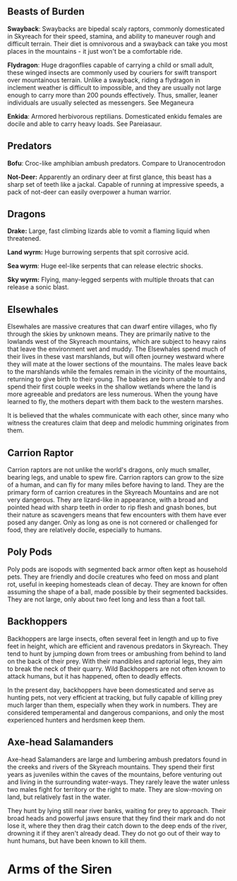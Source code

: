 
## Beasts of Burden
**Swayback**: Swaybacks are bipedal scaly raptors, commonly domesticated in Skyreach for their speed, stamina, and ability to maneuver rough and difficult terrain. Their diet is omnivorous and a swayback can take you most places in the mountains - it just won't be a comfortable ride.

**Flydragon**: Huge dragonflies capable of carrying a child or small adult, these winged insects are commonly used by couriers for swift transport over mountainous terrain. Unlike a swayback, riding a flydragon in inclement weather is difficult to impossible, and they are usually not large enough to carry more than 200 pounds effectively. Thus, smaller, leaner individuals are usually selected as messengers. See Meganeura

**Enkida**: Armored herbivorous reptilians. Domesticated enkidu females are docile and able to carry heavy loads. See Pareiasaur.

## Predators
**Bofu**: Croc-like amphibian ambush predators. Compare to Uranocentrodon

**Not-Deer:** Apparently an ordinary deer at first glance, this beast has a sharp set of teeth like a jackal. Capable of running at impressive speeds, a pack of not-deer can easily overpower a human warrior.

## Dragons
**Drake:** Large, fast climbing lizards able to vomit a flaming liquid when threatened.

**Land wyrm:** Huge burrowing serpents that spit corrosive acid.

**Sea wyrm**: Huge eel-like serpents that can release electric shocks.

**Sky wyrm:** Flying, many-legged serpents with multiple throats that can release a sonic blast.


## Elsewhales

Elsewhales are massive creatures that can dwarf entire villages, who fly through the skies by unknown means. They are primarily native to the lowlands west of the Skyreach mountains, which are subject to heavy rains that leave the environment wet and muddy. The Elsewhales spend much of their lives in these vast marshlands, but will often journey westward where they will mate at the lower sections of the mountains. The males leave back to the marshlands while the females remain in the vicinity of the mountains, returning to give birth to their young. The babies are born unable to fly and spend their first couple weeks in the shallow wetlands where the land is more agreeable and predators are less numerous. When the young have learned to fly, the mothers depart with them back to the western marshes.

It is believed that the whales communicate with each other, since many who witness the creatures claim that deep and melodic humming originates from them.
## Carrion Raptor

Carrion raptors are not unlike the world's dragons, only much smaller, bearing legs, and unable to spew fire. Carrion raptors can grow to the size of a human, and can fly for many miles before having to land. They are the primary form of carrion creatures in the Skyreach Mountains and are not very dangerous. They are lizard-like in appearance, with a broad and pointed head with sharp teeth in order to rip flesh and gnash bones, but their nature as scavengers means that few encounters with them have ever posed any danger. Only as long as one is not cornered or challenged for food, they are relatively docile, especially to humans.

## Poly Pods

Poly pods are isopods with segmented back armor often kept as household pets. They are friendly and docile creatures who feed on moss and plant rot, useful in keeping homesteads clean of decay. They are known for often assuming the shape of a ball, made possible by their segmented backsides. They are not large, only about two feet long and less than a foot tall.

## Backhoppers

Backhoppers are large insects, often several feet in length and up to five feet in height, which are efficient and ravenous predators in Skyreach. They tend to hunt by jumping down from trees or ambushing from behind to land on the back of their prey. With their mandibles and raptorial legs, they aim to break the neck of their quarry. Wild Backhoppers are not often known to attack humans, but it has happened, often to deadly effects.

In the present day, backhoppers have been domesticated and serve as hunting pets, not very efficient at tracking, but fully capable of killing prey much larger than them, especially when they work in numbers. They are considered temperamental and dangerous companions, and only the most experienced hunters and herdsmen keep them.

## Axe-head Salamanders

Axe-head Salamanders are large and lumbering ambush predators found in the creeks and rivers of the Skyreach mountains. They spend their first years as juveniles within the caves of the mountains, before venturing out and living in the surrounding water-ways. They rarely leave the water unless two males fight for territory or the right to mate. They are slow-moving on land, but relatively fast in the water.

They hunt by lying still near river banks, waiting for prey to approach. Their broad heads and powerful jaws ensure that they find their mark and do not lose it, where they then drag their catch down to the deep ends of the river, drowning it if they aren't already dead. They do not go out of their way to hunt humans, but have been known to kill them.

# Arms of the Siren




